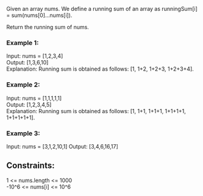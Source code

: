 Given an array nums. We define a running sum of an array as runningSum[i] = sum(nums[0]…nums[i]).  

Return the running sum of nums.  
  
 

### Example 1:  

Input: nums = [1,2,3,4]  
Output: [1,3,6,10]  
Explanation: Running sum is obtained as follows: [1, 1+2, 1+2+3, 1+2+3+4].  
### Example 2:   

Input: nums = [1,1,1,1,1]  
Output: [1,2,3,4,5]  
Explanation: Running sum is obtained as follows: [1, 1+1, 1+1+1, 1+1+1+1, 1+1+1+1+1].  
### Example 3:  
  
Input: nums = [3,1,2,10,1]
Output: [3,4,6,16,17]
 

## Constraints:  
1 <= nums.length <= 1000  
-10^6 <= nums[i] <= 10^6  
